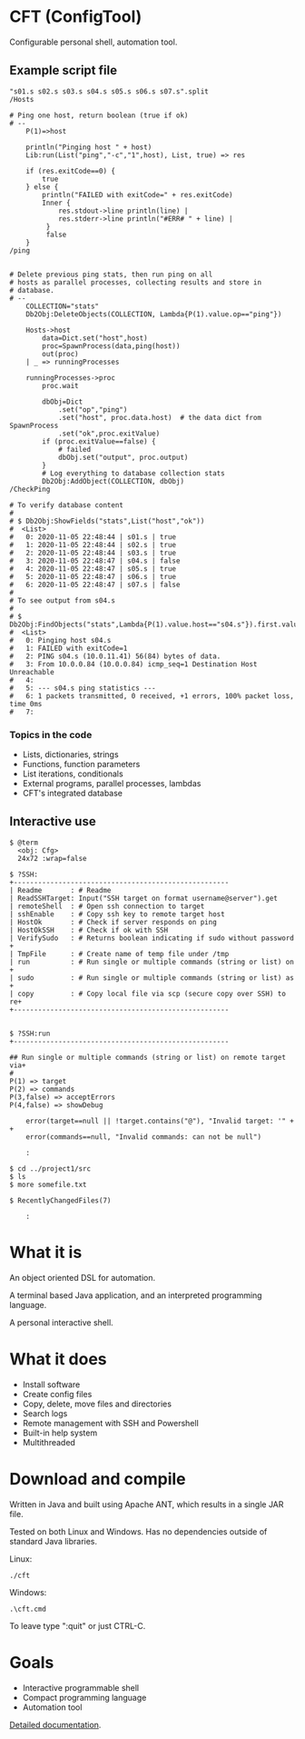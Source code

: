 

# CFT (ConfigTool)

Configurable personal shell, automation tool.

## Example script file


```
"s01.s s02.s s03.s s04.s s05.s s06.s s07.s".split
/Hosts

# Ping one host, return boolean (true if ok)
# --
	P(1)=>host

	println("Pinging host " + host)
	Lib:run(List("ping","-c","1",host), List, true) => res
	
	if (res.exitCode==0) {
		true
	} else {
		println("FAILED with exitCode=" + res.exitCode)
		Inner {
			res.stdout->line println(line) |
			res.stderr->line println("#ERR# " + line) |
		 }
		 false
	}
/ping


# Delete previous ping stats, then run ping on all
# hosts as parallel processes, collecting results and store in 
# database.
# --
	COLLECTION="stats"
	Db2Obj:DeleteObjects(COLLECTION, Lambda{P(1).value.op=="ping"})

	Hosts->host
		data=Dict.set("host",host)
		proc=SpawnProcess(data,ping(host))
		out(proc)
	| _ => runningProcesses

	runningProcesses->proc
		proc.wait

		dbObj=Dict
			.set("op","ping")
			.set("host", proc.data.host)  # the data dict from SpawnProcess
			.set("ok",proc.exitValue)
		if (proc.exitValue==false) {
			# failed
			dbObj.set("output", proc.output)
		}
		# Log everything to database collection stats
		Db2Obj:AddObject(COLLECTION, dbObj)
/CheckPing

# To verify database content
#
# $ Db2Obj:ShowFields("stats",List("host","ok"))
#  <List>
#  	0: 2020-11-05 22:48:44 | s01.s | true
#   1: 2020-11-05 22:48:44 | s02.s | true
#   2: 2020-11-05 22:48:44 | s03.s | true
#   3: 2020-11-05 22:48:47 | s04.s | false
#   4: 2020-11-05 22:48:47 | s05.s | true
#   5: 2020-11-05 22:48:47 | s06.s | true
#   6: 2020-11-05 22:48:47 | s07.s | false
#
# To see output from s04.s
#
# $ Db2Obj:FindObjects("stats",Lambda{P(1).value.host=="s04.s"}).first.value.output
#  <List>
#   0: Pinging host s04.s
#   1: FAILED with exitCode=1
#   2: PING s04.s (10.0.11.41) 56(84) bytes of data.
#   3: From 10.0.0.84 (10.0.0.84) icmp_seq=1 Destination Host Unreachable
#   4: 
#   5: --- s04.s ping statistics ---
#   6: 1 packets transmitted, 0 received, +1 errors, 100% packet loss, time 0ms
#   7: 

```

### Topics in the code

- Lists, dictionaries, strings
- Functions, function parameters
- List iterations, conditionals
- External programs, parallel processes, lambdas
- CFT's integrated database

## Interactive use


```
$ @term
  <obj: Cfg>
  24x72 :wrap=false

$ ?SSH:
+-----------------------------------------------------
| Readme       : # Readme
| ReadSSHTarget: Input("SSH target on format username@server").get
| remoteShell  : # Open ssh connection to target
| sshEnable    : # Copy ssh key to remote target host
| HostOk       : # Check if server responds on ping
| HostOkSSH    : # Check if ok with SSH
| VerifySudo   : # Returns boolean indicating if sudo without password +
| TmpFile      : # Create name of temp file under /tmp
| run          : # Run single or multiple commands (string or list) on +
| sudo         : # Run single or multiple commands (string or list) as +
| copy         : # Copy local file via scp (secure copy over SSH) to re+
+-----------------------------------------------------


$ ?SSH:run
+-----------------------------------------------------

## Run single or multiple commands (string or list) on remote target via+
#
P(1) => target 
P(2) => commands
P(3,false) => acceptErrors
P(4,false) => showDebug

    error(target==null || !target.contains("@"), "Invalid target: '" + +
    error(commands==null, "Invalid commands: can not be null")

	:

$ cd ../project1/src
$ ls
$ more somefile.txt

$ RecentlyChangedFiles(7)
    
    :
```

# What it is

An object oriented DSL for automation.

A terminal based Java application, and an interpreted programming language.

A personal interactive shell.

# What it does

- Install software
- Create config files
- Copy, delete, move files and directories
- Search logs
- Remote management with SSH and Powershell
- Built-in help system
- Multithreaded

# Download and compile

Written in Java and built using Apache ANT, which results in a single JAR file. 

Tested on both Linux and Windows. Has no dependencies outside of standard Java libraries.


Linux: 

```
./cft
```

Windows:

```
.\cft.cmd
```

To leave type ":quit" or just CTRL-C.



# Goals

- Interactive programmable shell
- Compact programming language
- Automation tool



[Detailed documentation](doc/Doc.md).
